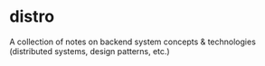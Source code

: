 # distro
A collection of notes on backend system concepts &amp; technologies (distributed systems, design patterns, etc.)
